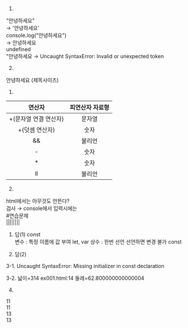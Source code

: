 1.
"안녕하세요"   
&rarr; '안녕하세요'  
console.log("안녕하세요")  
&rarr; 안녕하세요  
undefined  
"안녕하세요 
&rarr;  Uncaught SyntaxError: Invalid or unexpected token

2.
안녕하세요
(제목사이즈)

1.
연산자|피연산자 자료형
:--:|:--:
+(문자열 연결 연산자)|문자열
+(덧셈 연산자)|숫자
&&|불리언
-|숫자
*|숫자
ll | 불리언

2.
html에서는 아무것도 안뜬다?  
검사 &rarr; console에서 입력시에는   
#연습문제  
||||||||

1. 답(1) const  
변수 : 특정 이름에 값 부여 let, var
상수 : 한번 선언 선언하면 변경 불가 const

2. 답(2)

3-1.
Uncaught SyntaxError: Missing initializer in const declaration

3-2.
넓이=314
ex001.html:14 둘레=62.800000000000004

4.
11  
11  
13  
13  



